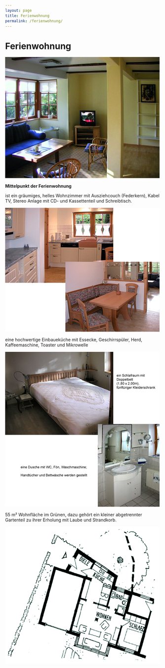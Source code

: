 ```yaml
---
layout: page
title: Ferienwohnung
permalink: /ferienwohnung/
---
```


# Ferienwohnung

![Mittelpunkt](/assets/ferienwohnung-mittelpunkt.jpg)

**Mittelpunkt der Ferienwohnung**

ist ein gräumiges, helles Wohnzimmer mit Ausziehcouch (Federkern), Kabel TV, Stereo Anlage mit CD- und Kassettenteil und Schreibtisch.

![Küche](/assets/ferienwohnung-kueche.png)

eine hochwertige Einbaueküche mit Essecke, Geschirrspüler, Herd, Kaffeemaschine, Toaster und Mikrowelle

![Schlafzimmer & Bad](/assets/ferienwohnung-schlafzimmer-bad.jpg)

55 m² Wohnfläche im Grünen, dazu gehört ein kleiner abgetrennter Gartenteil zu ihrer Erholung mit Laube und Strandkorb.

![Grundriss](/assets/ferienwohnung-grundriss.gif)
